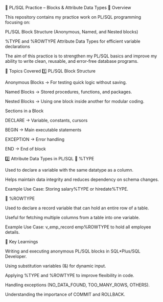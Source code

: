 📘 PL/SQL Practice – Blocks & Attribute Data Types
🔹 Overview

This repository contains my practice work on PL/SQL programming focusing on:

PL/SQL Block Structure (Anonymous, Named, and Nested blocks)

%TYPE and %ROWTYPE Attribute Data Types for efficient variable declarations

The aim of this practice is to strengthen my PL/SQL basics and improve my ability to write clean, reusable, and error-free database programs.

🔹 Topics Covered
1️⃣ PL/SQL Block Structure

Anonymous Blocks → For testing quick logic without saving.

Named Blocks → Stored procedures, functions, and packages.

Nested Blocks → Using one block inside another for modular coding.

Sections in a Block

DECLARE → Variable, constants, cursors

BEGIN → Main executable statements

EXCEPTION → Error handling

END → End of block

2️⃣ Attribute Data Types in PL/SQL
🔸 %TYPE

Used to declare a variable with the same datatype as a column.

Helps maintain data integrity and reduces dependency on schema changes.

Example Use Case: Storing salary%TYPE or hiredate%TYPE.

🔸 %ROWTYPE

Used to declare a record variable that can hold an entire row of a table.

Useful for fetching multiple columns from a table into one variable.

Example Use Case: v_emp_record emp%ROWTYPE to hold all employee details.

🔹 Key Learnings

Writing and executing anonymous PL/SQL blocks in SQL*Plus/SQL Developer.

Using substitution variables (&) for dynamic input.

Applying %TYPE and %ROWTYPE to improve flexibility in code.

Handling exceptions (NO_DATA_FOUND, TOO_MANY_ROWS, OTHERS).

Understanding the importance of COMMIT and ROLLBACK.
